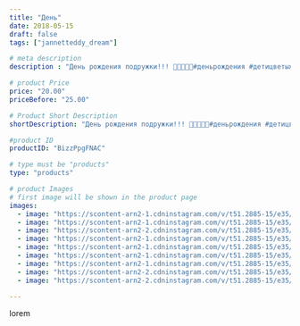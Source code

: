 ```yaml
---
title: "День"
date: 2018-05-15
draft: false
tags: ["jannetteddy_dream"]

# meta description
description : "День рождения подружки!!! 🎂🎉🎊🎈🌺#деньрождения #детицветыжизни"

# product Price
price: "20.00"
priceBefore: "25.00"

# Product Short Description
shortDescription: "День рождения подружки!!! 🎂🎉🎊🎈🌺#деньрождения #детицветыжизни"

#product ID
productID: "BizzPpgFNAC"

# type must be "products"
type: "products"

# product Images
# first image will be shown in the product page
images:
  - image: "https://scontent-arn2-1.cdninstagram.com/v/t51.2885-15/e35/31983372_592132151142093_6600749479886848000_n.jpg?_nc_ht=scontent-arn2-1.cdninstagram.com&_nc_cat=109&_nc_ohc=JrRCT_bGY5UAX8twarU&se=7&tp=1&oh=66ee9f120c02174baaef66b730cbc2d8&oe=605A28D5&ig_cache_key=MTc3OTk5MDk3MDc1MjU2ODQ2OA%3D%3D.2"
  - image: "https://scontent-arn2-1.cdninstagram.com/v/t51.2885-15/e35/31401021_1802546746720713_1931079654911770624_n.jpg?_nc_ht=scontent-arn2-1.cdninstagram.com&_nc_cat=109&_nc_ohc=Fow_VlHB1PgAX_pgiWu&se=7&tp=1&oh=c13f1f39a81390a70efc3cad7bae50e3&oe=605AD082&ig_cache_key=MTc3OTk5MTE4MjcxNjAyNDY4MQ%3D%3D.2"
  - image: "https://scontent-arn2-2.cdninstagram.com/v/t51.2885-15/e35/32225507_365728073834580_1909540127634358272_n.jpg?_nc_ht=scontent-arn2-2.cdninstagram.com&_nc_cat=100&_nc_ohc=4HHuKJrxuy4AX9u9oAl&se=7&tp=1&oh=f48519e9164855679178dab1e65fa700&oe=605D2522&ig_cache_key=MTc3OTk5MTIxMjYxMzE0NzQ3NQ%3D%3D.2"
  - image: "https://scontent-arn2-1.cdninstagram.com/v/t51.2885-15/e35/31941409_180629482593622_1482114117731876864_n.jpg?_nc_ht=scontent-arn2-1.cdninstagram.com&_nc_cat=110&_nc_ohc=7SKKdri1JvgAX828cXm&se=7&tp=1&oh=16a962efed4fb9ccba8272d245a6950d&oe=605A405F&ig_cache_key=MTc3OTk5MTE4MTUyNDg4MTMxNg%3D%3D.2"
  - image: "https://scontent-arn2-1.cdninstagram.com/v/t51.2885-15/e35/31705140_437610433343847_7605468645409423360_n.jpg?_nc_ht=scontent-arn2-1.cdninstagram.com&_nc_cat=103&_nc_ohc=SnHmdajMuLkAX9lwiNa&se=7&tp=1&oh=12964ee30b92edcf25921215b43cd3e7&oe=605A65B6&ig_cache_key=MTc3OTk5MTI2Njk3OTU0NjE1MQ%3D%3D.2"
  - image: "https://scontent-arn2-1.cdninstagram.com/v/t51.2885-15/e35/31748680_229209754519117_5522712770195226624_n.jpg?_nc_ht=scontent-arn2-1.cdninstagram.com&_nc_cat=101&_nc_ohc=1yQ4jJ_L_JMAX_eVpje&se=7&tp=1&oh=ddf797f901d5a78f6897f9bc4a37aa24&oe=605B89F4&ig_cache_key=MTc3OTk5MTI3NDIwMjA3OTE0Nw%3D%3D.2"
  - image: "https://scontent-arn2-1.cdninstagram.com/v/t51.2885-15/e35/31966800_212177956255926_3047642908443279360_n.jpg?_nc_ht=scontent-arn2-1.cdninstagram.com&_nc_cat=106&_nc_ohc=65PQ_mzxH28AX-eK6sI&se=7&tp=1&oh=e942516b9d48359ddba3e7be49b725a7&oe=605AE108&ig_cache_key=MTc3OTk5MTQ3NjQ2ODIyNTkyNg%3D%3D.2"
  - image: "https://scontent-arn2-2.cdninstagram.com/v/t51.2885-15/e35/31556722_444032316039804_4199198647809736704_n.jpg?_nc_ht=scontent-arn2-2.cdninstagram.com&_nc_cat=100&_nc_ohc=0VzYrKvu5AoAX8vQrJA&se=7&tp=1&oh=7a3baa2035224f2c2e7cfc88f61f5ddd&oe=605ACA92&ig_cache_key=MTc3OTk5MTU5MTA2NTE0ODYxMw%3D%3D.2"
  - image: "https://scontent-arn2-2.cdninstagram.com/v/t51.2885-15/e35/32203074_1928447040521096_5437437792260980736_n.jpg?_nc_ht=scontent-arn2-2.cdninstagram.com&_nc_cat=108&_nc_ohc=H-9pZOCmSBkAX_xIkYE&se=7&tp=1&oh=4631c1d0ff94486db44bf7698b21cb49&oe=605B3DB4&ig_cache_key=MTc3OTk5MTYwNjczNTA5MTMxNQ%3D%3D.2"

---
```

lorem
